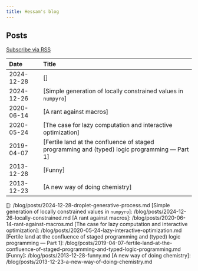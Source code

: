 ```yaml
---
title: Hessam's blog
---
```


## Posts
[Subscribe via RSS](/feed.xml)

| Date       | Title                                                                                          |
|:-----------|:-----------------------------------------------------------------------------------------------|
| 2024-12-28 | []
| 2024-12-26 | [Simple generation of locally constrained values in `numpyro`]
| 2020-06-14 | [A rant against macros]
| 2020-05-24 | [The case for lazy computation and interactive optimization]
| 2019-04-07 | [Fertile land at the confluence of staged programming and (typed) logic programming — Part 1]
| 2013-12-28 | [Funny]
| 2013-12-23 | [A new way of doing chemistry]

[]: /blog/posts/2024-12-28-droplet-generative-process.md
[Simple generation of locally constrained values in `numpyro`]: /blog/posts/2024-12-26-locally-constrained.md
[A rant against macros]: /blog/posts/2020-06-14-rant-against-macros.md
[The case for lazy computation and interactive optimization]: /blog/posts/2020-05-24-lazy-interactive-optimization.md
[Fertile land at the confluence of staged programming and (typed) logic programming — Part 1]: /blog/posts/2019-04-07-fertile-land-at-the-confluence-of-staged-programming-and-typed-logic-programming.md
[Funny]: /blog/posts/2013-12-28-funny.md
[A new way of doing chemistry]: /blog/posts/2013-12-23-a-new-way-of-doing-chemistry.md
